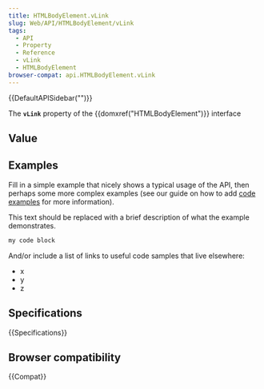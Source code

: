 ```yaml
---
title: HTMLBodyElement.vLink
slug: Web/API/HTMLBodyElement/vLink
tags:
  - API
  - Property
  - Reference
  - vLink
  - HTMLBodyElement
browser-compat: api.HTMLBodyElement.vLink
---
```

{{DefaultAPISidebar("")}}

The **`vLink`** property of the {{domxref("HTMLBodyElement")}} interface 

## Value



## Examples

Fill in a simple example that nicely shows a typical usage of the API, then perhaps some more complex examples (see our guide on how to add [code examples](/en-US/docs/MDN/Contribute/Structures/Code_examples) for more information).

This text should be replaced with a brief description of what the example demonstrates.

```js
my code block
```

And/or include a list of links to useful code samples that live elsewhere:

*   x
*   y
*   z

## Specifications

{{Specifications}}

## Browser compatibility

{{Compat}}


